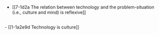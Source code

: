- [[7-1d2a The relation between technology and the problem-situation (i.e., culture and mind) is reflexive]]
<br>
- [[1-1a2e9d Technology is culture]]
